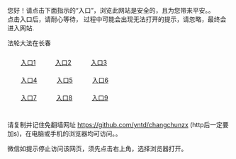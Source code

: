 您好！请点击下面指示的“入口”，浏览此网站是安全的，且为您带来平安。。 <br/>
点击入口后，请耐心等待， 过程中可能会出现无法打开的提示，请忽略，最终会进入网站. </br>

法轮大法在长春<br/>
<div style="padding:10px"><a style="margin:20px" target="_blank" href="https://dyshedq0xenre.cloudfront.net/2Qpsp?nnzctttp" id="ccLink1" rel="nofollow">入口1</a> <a target="_blank" style="margin:20px" href="https://d3b1uixaz2odl3.cloudfront.net/2Qpsp?mfraw" id="ccLink2" rel="nofollow">入口2</a> <a style="margin:20px" target="_blank" href="https://d2ygge39r0lhl9.cloudfront.net/2Qpsp?zzidx" id="ccLink3" rel="nofollow">入口3</a></div>

<div style="padding:10px" ><a style="margin:20px" target="_blank" href="https://dyshedq0xenre.cloudfront.net/2Qpsp?nnzctttp" id="ccLink4" rel="nofollow">入口4</a> <a style="margin:20px" href="https://d3b1uixaz2odl3.cloudfront.net/2Qpsp?mfraw" target="_blank" id="ccLink5" rel="nofollow">入口5</a> <a style="margin:20px" href="https://d2ygge39r0lhl9.cloudfront.net/2Qpsp?zzidx" target="_blank" id="ccLink6" rel="nofollow">入口6</a></div>

<div style="padding:10px"><a style="margin:20px" target="_blank" href="https://dyshedq0xenre.cloudfront.net/2Qpsp?nnzctttp" id="ccLink7" rel="nofollow">入口7</a> <a style="margin:20px" href="https://d3b1uixaz2odl3.cloudfront.net/2Qpsp?mfraw" target="_blank" id="ccLink8" rel="nofollow">入口8</a> <a style="margin:20px" target="_blank" href="https://d2ygge39r0lhl9.cloudfront.net/2Qpsp?zzidx" id="ccLink9" rel="nofollow">入口9</a></div>

<br/>



请复制并记住免翻墙网址 https://github.com/yntd/changchunzx (http后一定要加s)，在电脑或手机的浏览器均可访问。。<br/>

微信如提示停止访问该网页，须先点击右上角，选择浏览器打开。

